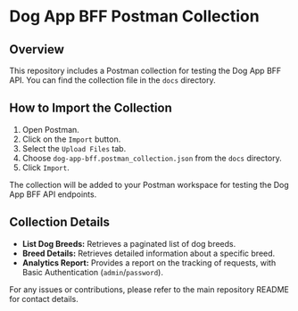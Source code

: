 # Dog App BFF Postman Collection

## Overview

This repository includes a Postman collection for testing the Dog App BFF API. You can find the collection file in the `docs` directory.

## How to Import the Collection

1. Open Postman.
2. Click on the `Import` button.
3. Select the `Upload Files` tab.
4. Choose `dog-app-bff.postman_collection.json` from the `docs` directory.
5. Click `Import`.

The collection will be added to your Postman workspace for testing the Dog App BFF API endpoints.

## Collection Details

- **List Dog Breeds:** Retrieves a paginated list of dog breeds.
- **Breed Details:** Retrieves detailed information about a specific breed.
- **Analytics Report:** Provides a report on the tracking of requests, with Basic Authentication (`admin`/`password`).

For any issues or contributions, please refer to the main repository README for contact details.
